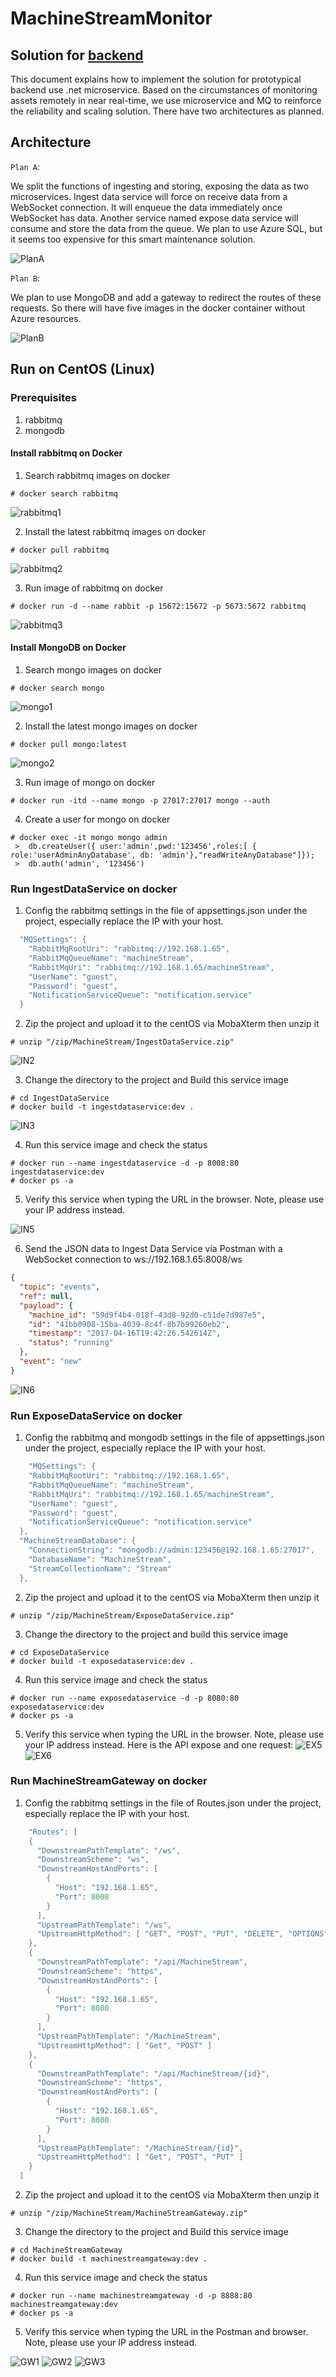 # MachineStreamMonitor
 
## Solution for [backend](http://codingcase.zeiss.services/?type=backend)

This document explains how to implement the solution for prototypical backend use .net microservice. Based on the circumstances of monitoring assets remotely in near real-time, we use microservice and MQ to reinforce the reliability and scaling solution. There have two architectures as planned. 


## Architecture

```Plan A```: 

We split the functions of ingesting and storing, exposing the data as two microservices. Ingest data service will force on receive data from a WebSocket connection. It will enqueue the data immediately once WebSocket has data. Another service named expose data service will consume and store the data from the queue. We plan to use Azure SQL, but it seems too expensive for this smart maintenance solution.

![PlanA](https://ms01.blob.core.windows.net/picture/PlanAzure.png)

```Plan B```: 

We plan to use MongoDB and add a gateway to redirect the routes of these requests. So there will have five images in the docker container without Azure resources. 

![PlanB](https://ms01.blob.core.windows.net/picture/PlanB.png)

## Run on CentOS (Linux)

### Prerequisites

1. rabbitmq
1. mongodb

#### Install rabbitmq on Docker
1. Search rabbitmq images on docker

``` docker command
# docker search rabbitmq
```
![rabbitmq1](https://ms01.blob.core.windows.net/picture/rabbitmq1.png)

2. Install the latest rabbitmq images on docker

``` docker command
# docker pull rabbitmq
```
![rabbitmq2](https://ms01.blob.core.windows.net/picture/rabbitmq2.png)

3. Run image of rabbitmq on docker

``` docker command
# docker run -d --name rabbit -p 15672:15672 -p 5673:5672 rabbitmq
```
![rabbitmq3](https://ms01.blob.core.windows.net/picture/rabbitmq3.png)

#### Install MongoDB on Docker
1. Search mongo images on docker

``` docker command
# docker search mongo
```
![mongo1](https://ms01.blob.core.windows.net/picture/mongo1.png)

2. Install the latest mongo images on docker

``` docker command
# docker pull mongo:latest
```
![mongo2](https://ms01.blob.core.windows.net/picture/mongo2.png)

3. Run image of mongo on docker

``` docker command
# docker run -itd --name mongo -p 27017:27017 mongo --auth
```

4. Create a user for mongo on docker

``` docker command
# docker exec -it mongo mongo admin
 >  db.createUser({ user:'admin',pwd:'123456',roles:[ { role:'userAdminAnyDatabase', db: 'admin'},"readWriteAnyDatabase"]});
 >  db.auth('admin', '123456')
```

### Run IngestDataService on docker

1. Config the rabbitmq settings in the file of appsettings.json under the project, especially replace the IP with your host.

``` c#
  "MQSettings": {
    "RabbitMqRootUri": "rabbitmq://192.168.1.65",
    "RabbitMqQueueName": "machineStream",
    "RabbitMqUri": "rabbitmq://192.168.1.65/machineStream",
    "UserName": "guest",
    "Password": "guest",
    "NotificationServiceQueue": "notification.service"
  }
 ```

 2. Zip the project and upload it to the centOS via MobaXterm then unzip it

 ``` docker command
# unzip "/zip/MachineStream/IngestDataService.zip"
```
![IN2](https://ms01.blob.core.windows.net/picture/IN1.png)

3. Change the directory to the project and Build this service image

 ``` docker command
# cd IngestDataService
# docker build -t ingestdataservice:dev .
```
![IN3](https://ms01.blob.core.windows.net/picture/IN3.png)

4. Run this service image and check the status

 ``` docker command
# docker run --name ingestdataservice -d -p 8008:80 ingestdataservice:dev
# docker ps -a
```

5. Verify this service when typing the URL in the browser. Note, please use your IP address instead.

![IN5](https://ms01.blob.core.windows.net/picture/IN5.png)

6. Send the JSON data to Ingest Data Service via Postman with a WebSocket connection to ws://192.168.1.65:8008/ws

``` json
{
  "topic": "events",
  "ref": null,
  "payload": {
    "machine_id": "59d9f4b4-018f-43d8-92d0-c51de7d987e5",
    "id": "41bb0908-15ba-4039-8c4f-8b7b99260eb2",
    "timestamp": "2017-04-16T19:42:26.542614Z",
    "status": "running"
  },
  "event": "new"
}
```
![IN6](https://ms01.blob.core.windows.net/picture/IN6.png)

### Run ExposeDataService on docker

1. Config the rabbitmq and mongodb settings in the file of appsettings.json under the project, especially replace the IP with your host.

``` c#
    "MQSettings": {
    "RabbitMqRootUri": "rabbitmq://192.168.1.65",
    "RabbitMqQueueName": "machineStream",
    "RabbitMqUri": "rabbitmq://192.168.1.65/machineStream",
    "UserName": "guest",
    "Password": "guest",
    "NotificationServiceQueue": "notification.service"
  },
  "MachineStreamDatabase": {
    "ConnectionString": "mongodb://admin:123456@192.168.1.65:27017",
    "DatabaseName": "MachineStream",
    "StreamCollectionName": "Stream"
  },
 ```

 2. Zip the project and upload it to the centOS via MobaXterm then unzip it

 ``` docker command
# unzip "/zip/MachineStream/ExposeDataService.zip"
```

3. Change the directory to the project and build this service image

 ``` docker command
# cd ExposeDataService
# docker build -t exposedataservice:dev .
```

4. Run this service image and check the status

 ``` docker command
# docker run --name exposedataservice -d -p 8080:80 exposedataservice:dev
# docker ps -a
```

5. Verify this service when typing the URL in the browser. Note, please use your IP address instead.
Here is the API expose and one request:
![EX5](https://ms01.blob.core.windows.net/picture/EX5.png)
![EX6](https://ms01.blob.core.windows.net/picture/EX6.png)

### Run MachineStreamGateway on docker

1. Config the rabbitmq settings in the file of Routes.json under the project, especially replace the IP with your host.

``` c#
    "Routes": [
    {
      "DownstreamPathTemplate": "/ws",
      "DownstreamScheme": "ws",
      "DownstreamHostAndPorts": [
        {
          "Host": "192.168.1.65",
          "Port": 8008
        }
      ],
      "UpstreamPathTemplate": "/ws",
      "UpstreamHttpMethod": [ "GET", "POST", "PUT", "DELETE", "OPTIONS" ]
    },
    {
      "DownstreamPathTemplate": "/api/MachineStream",
      "DownstreamScheme": "https",
      "DownstreamHostAndPorts": [
        {
          "Host": "192.168.1.65",
          "Port": 8080
        }
      ],
      "UpstreamPathTemplate": "/MachineStream",
      "UpstreamHttpMethod": [ "Get", "POST" ]
    },
    {
      "DownstreamPathTemplate": "/api/MachineStream/{id}",
      "DownstreamScheme": "https",
      "DownstreamHostAndPorts": [
        {
          "Host": "192.168.1.65",
          "Port": 8080
        }
      ],
      "UpstreamPathTemplate": "/MachineStream/{id}",
      "UpstreamHttpMethod": [ "Get", "POST", "PUT" ]
    }
  ]
 ```

 2. Zip the project and upload it to the centOS via MobaXterm then unzip it

 ``` docker command
# unzip "/zip/MachineStream/MachineStreamGateway.zip"
```

3. Change the directory to the project and Build this service image

 ``` docker command
# cd MachineStreamGateway
# docker build -t machinestreamgateway:dev .
```

4. Run this service image and check the status

 ``` docker command
# docker run --name machinestreamgateway -d -p 8888:80 machinestreamgateway:dev
# docker ps -a
```

5. Verify this service when typing the URL in the Postman and browser. Note, please use your IP address instead.

![GW1](https://ms01.blob.core.windows.net/picture/GW1.png)
![GW2](https://ms01.blob.core.windows.net/picture/GW2.png)
![GW3](https://ms01.blob.core.windows.net/picture/GW3.png)
